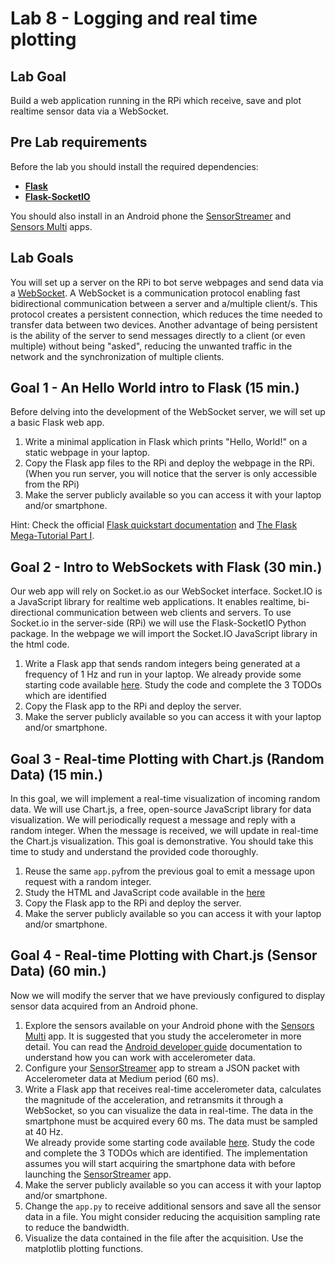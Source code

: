 # Lab 8 - Logging and real time plotting

## Lab Goal
Build a web application running in the RPi which receive, save and plot realtime sensor data via a WebSocket.


## Pre Lab requirements
Before the lab you should install the required dependencies: 
* [**Flask**](https://flask.palletsprojects.com/en/2.0.x/)
* [**Flask-SocketIO**](https://flask-socketio.readthedocs.io/en/latest/)

You should also install in an Android phone the [SensorStreamer](https://play.google.com/store/apps/details?id=cz.honzamrazek.sensorstreamer) and [Sensors Multi](https://play.google.com/store/apps/details?id=com.wered.sensorsmultitool) apps.

## Lab Goals
You will set up a server on the RPi to bot serve webpages and send data via a [WebSocket](https://sookocheff.com/post/networking/how-do-websockets-work/). A WebSocket is a communication protocol enabling fast bidirectional communication between a server and a/multiple client/s. This protocol creates a persistent connection, which reduces the time needed to transfer data between two devices. Another advantage of being persistent is the ability of the server to send messages directly to a client (or even multiple) without being "asked", reducing the unwanted traffic in the network and the synchronization of multiple clients.


## Goal 1 - An Hello World intro to Flask (15 min.)
Before delving into the development of the WebSocket server, we will set up a basic Flask web app.

1. Write a minimal application in Flask which prints "Hello, World!" on a static webpage in your laptop.
2. Copy the Flask app files to the RPi and deploy the webpage in the RPi. (When you run server, you will notice that the server is only accessible from the RPi)
3. Make the server publicly available so you can access it with your laptop and/or smartphone.

Hint: Check the official [Flask quickstart documentation](https://flask.palletsprojects.com/en/2.0.x/quickstart/) and [The Flask Mega-Tutorial Part I](https://blog.miguelgrinberg.com/post/the-flask-mega-tutorial-part-i-hello-world).


## Goal 2 - Intro to WebSockets with Flask (30 min.)
Our web app will rely on Socket.io as our WebSocket interface. Socket.IO is a JavaScript library for realtime web applications. It enables realtime, bi-directional communication between web clients and servers.
To use Socket.io in the server-side (RPi) we will use the Flask-SocketIO Python package. In the webpage we will import the Socket.IO JavaScript library in the html code.

1. Write a Flask app that sends random integers being generated at a frequency of 1 Hz and run in your laptop.
   We already provide some starting code available [here](LP5/Goal_2/). Study the code and complete the 3 TODOs which are identified 
2. Copy the Flask app to the RPi and deploy the server.
3. Make the server publicly available so you can access it with your laptop and/or smartphone.


## Goal 3 - Real-time Plotting with Chart.js (Random Data) (15 min.)
In this goal, we will implement a real-time visualization of incoming random data. We will use Chart.js, a free, open-source JavaScript library for data visualization. We will periodically request a message and reply with a random integer. When the message is received, we will update in real-time the Chart.js visualization.
This goal is demonstrative. You should take this time to study and understand the provided code thoroughly.

1. Reuse the same `app.py`from the previous goal to emit a message upon request with a random integer.
2. Study the HTML and JavaScript code available in the [here](LP5/Goal_3/templates/index.html)  
3. Copy the Flask app to the RPi and deploy the server.
4. Make the server publicly available so you can access it with your laptop and/or smartphone.


## Goal 4 - Real-time Plotting with Chart.js (Sensor Data) (60 min.)
Now we will modify the server that we have previously configured to display sensor data acquired from an Android phone.
1. Explore the sensors available on your Android phone with the [Sensors Multi](https://play.google.com/store/apps/details?id=com.wered.sensorsmultitool) app. It is suggested that you study the accelerometer in more detail. You can read the [Android developer guide](https://developer.android.com/guide/topics/sensors/sensors_motion#sensors-raw-data) documentation to understand how you can work with accelerometer data.
2. Configure your [SensorStreamer](https://play.google.com/store/apps/details?id=cz.honzamrazek.sensorstreamer) app to stream a JSON packet with Accelerometer data at Medium period (60 ms).
3. Write a Flask app that receives real-time accelerometer data, calculates the magnitude of the acceleration, and retransmits it through a WebSocket, so you can visualize the data in real-time. The data in the smartphone must be acquired every 60 ms. The data must be sampled at 40 Hz.  
   We already provide some starting code available [here](LP5/Goal_4/). Study the code and complete the 3 TODOs which are identified.
   The implementation assumes you will start acquiring the smartphone data with before launching the [SensorStreamer](https://play.google.com/store/apps/details?id=cz.honzamrazek.sensorstreamer) app.
4. Make the server publicly available so you can access it with your laptop and/or smartphone.
5. Change the `app.py` to receive additional sensors and save all the sensor data in a file. You might consider reducing the acquisition sampling rate to reduce the bandwidth.
6. Visualize the data contained in the file after the acquisition. Use the matplotlib plotting functions.
